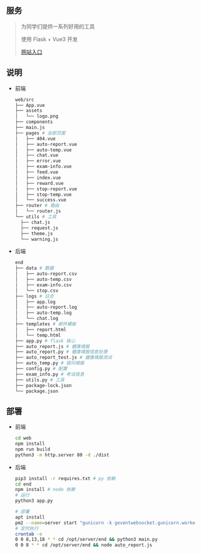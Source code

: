 <!--
 * @Author: fzf404
 * @Date: 2021-11-17 12:43:30
 * @LastEditTime: 2022-01-12 17:03:53
 * @Description: 说明
-->

## 服务

> 为同学们提供一系列好用的工具
>
> 使用 Flask + Vue3 开发
>
> [网站入口](http://server.fzf404.top/#/)

## 说明

- 前端
  ```bash
  web/src
  ├── App.vue
  ├── assets
  │   └── logo.png
  ├── components
  ├── main.js
  ├── pages # 全部页面
  │   ├── 404.vue
  │   ├── auto-report.vue
  │   ├── auto-temp.vue
  │   ├── chat.vue
  │   ├── error.vue
  │   ├── exam-info.vue
  │   ├── feed.vue
  │   ├── index.vue
  │   ├── reward.vue
  │   ├── stop-report.vue
  │   ├── stop-temp.vue
  │   └── success.vue
  ├── router # 路由
  │   └── router.js
  └── utils # 工具
    ├── chat.js
    ├── request.js
    ├── theme.js
    └── warning.js
  ```
- 后端

  ```bash
  end
  ├── data # 数据
  │   ├── auto-report.csv
  │   ├── auto-temp.csv
  │   ├── exam-info.csv
  │   └── stop.csv
  ├── logs # 日志
  │   ├── app.log
  │   ├── auto-report.log
  │   ├── auto-temp.log
  │   └── chat.log
  ├── templates # 邮件模板
  │   ├── report.html
  │   └── temp.html
  ├── app.py # flask 核心
  ├── auto_report.js # 健康填报
  ├── auto_report.py # 健康填报信息处理
  ├── auto_report_test.js # 健康填报测试
  ├── auto_temp.py # 提问填报
  ├── config.py # 配置
  ├── exam_info.py # 考试信息
  ├── utils.py # 工具
  ├── package-lock.json
  └── package.json
  ```

## 部署

- 前端

  ```bash
  cd web
  npm install
  npm run build
  python3 -m http.server 80 -d ./dist
  ```

- 后端

  ```bash
  pip3 install -r requires.txt # py 依赖
  cd end
  npm install # node 依赖
  # 运行
  python3 app.py

  # 部署
  apt install
  pm2 --name=server start "gunicorn -k geventwebsocket.gunicorn.workers.GeventWebSocketWorker -w 1 -b 0.0.0.0:8080 app:app"
  # 定时执行
  crontab -e
  0 0 8,13,18 * * cd /opt/server/end && python3 main.py
  0 0 8 * * cd /opt/server/end && node auto_report.js
  ```
